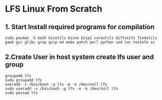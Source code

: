 # LFS Linux From Scratch

## 1. Start Install required programs for compilation
    
    sudo pacman -S bash binutils bison bzip2 coreutils diffutils findutils gawk gcc glibc grep gzip m4 make patch perl python sed tar texinfo xz

## 2.Create User in host system create lfs user and group
    
    groupadd lfs
    sudo groupadd lfs
    useradd -s /bin/bash -g lfs -m -k /dev/null lfs
    sudo useradd -s /bin/bash -g lfs -m -k /dev/null lfs
    sudo passwd lfs
